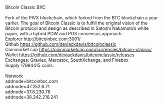 Bitcoin Classic BXC 
<br><br>
Fork of the PIVX blockchain, which forked from the BTC blockchain a year earlier. 
The goal of Bitcoin Classic is to fulfill the original vision of the Bitcoin protocol and 
design as described in Satoshi Nakamoto’s white paper, with a hybrid POW and POS consensus approach.
<br>
Explorer http://bitcoinbxc.com:3001/
<br>
Github https://github.com/devjackdavis/bitcoinclassic
<br>
Coinmarket cap https://coinmarketcap.com/currencies/bitcoin-classic/
<br>
Wallet https://github.com/devjackdavis/bitcoinclassic/releases
<br>
Exchanges: Graviex, Mercatox, SouthXchange, and Finebox
<br>
Supply 17994415 coins.
<br><br>
Network<br>
addnode=bitcoinbxc.com<br>
addnode=47.252.6.71<br>
addnode=37.8.230.78<br>
addnode=38.242.216.241<br>

 
